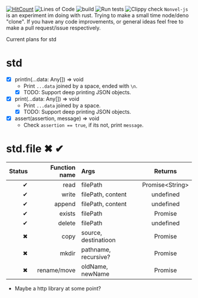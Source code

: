 [![HitCount](http://hits.dwyl.com/pepsi/v8test.svg)](http://hits.dwyl.com/pepsi/v8test)
![Lines of Code](https://tokei.rs/b1/github/pepsi/v8test?category=code)
![build](https://github.com/novel-js/runtime/workflows/build/badge.svg)
![Run tests](https://github.com/novel-js/runtime/workflows/Run%20tests/badge.svg)
![Clippy check](https://github.com/novel-js/runtime/workflows/Clippy%20check/badge.svg)
`Nonvel-js` is an experiment im doing with rust. Trying to make a small time node/deno "clone".
If you have any code improvements, or general ideas feel  free to make a pull request/issue respectively.


Current plans for std

std
===

* [X] println(...data: Any[]) => void
  - Print `...data` joined by a space, ended with ``\n``.
  * [X] TODO: Support deep printing JSON objects.
* [X] print(...data: Any[]) => void
  - Print `...data` joined by a space.
  * [X] TODO: Support deep printing JSON objects.
* [X] assert(assertion, message) => void
  - Check `assertion == true`, if its not, print `message`. 



std.file ✖ ✔
====
| Status       | Function name    | Args     | Returns  |
| -------------: | -----------: | :---------- | :---: |
|  ✔             | read   | filePath           | Promise\<String\> |
|  ✔             | write   | filePath, content |  undefined |
|  ✔            | append   | filePath, content |  undefined |
|  ✔           | exists   | filePath |  Promise<boolean> |
|  ✔           | delete   | filePath |  undefined |
|  ✖           | copy   | source, destinatioon |  Promise |
|  ✖           | mkdir   | pathname, recursive? |  Promise |
|  ✖           | rename/move   | oldName, newName |  Promise |

- Maybe a http library at some point?